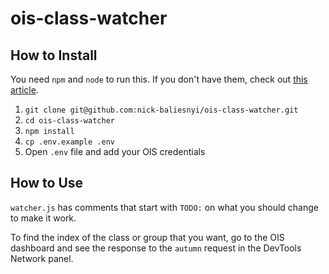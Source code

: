# ois-class-watcher

## How to Install

You need `npm` and `node` to run this. If you don't have them, check out [this article](https://jstopics.com/nodejs/5-ways-to-install-nodejs-in-2019).

1. `git clone git@github.com:nick-baliesnyi/ois-class-watcher.git`
2. `cd ois-class-watcher`
3. `npm install`
4. `cp .env.example .env`
5. Open `.env` file and add your OIS credentials

## How to Use

`watcher.js` has comments that start with `TODO:` on what you should change to make it work.

To find the index of the class or group that you want, go to the OIS dashboard and see the response to the `autumn` request in the DevTools Network panel.

